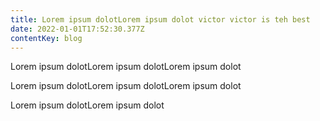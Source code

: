 ```yaml
---
title: Lorem ipsum dolotLorem ipsum dolot victor victor is teh best
date: 2022-01-01T17:52:30.377Z
contentKey: blog
---
```

Lorem ipsum dolotLorem ipsum dolotLorem ipsum dolot

Lorem ipsum dolotLorem ipsum dolotLorem ipsum dolot

Lorem ipsum dolotLorem ipsum dolot
